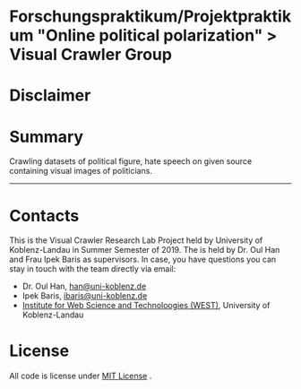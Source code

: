 # Forschungspraktikum/Projektpraktikum "Online political polarization" > Visual Crawler Group

# Disclaimer


# Summary

Crawling datasets of political figure, hate speech on given source containing visual images of politicians.

--------------------------------------------------------------------------------------------------------------------------------

# Contacts
This is the Visual Crawler Research Lab Project held by University of Koblenz-Landau in Summer Semester of 2019. The is held by Dr. Oul Han and Frau Ipek Baris as supervisors. In case, you have questions you can stay in touch with the team directly via email:

* Dr. Oul Han, han@uni-koblenz.de
* Ipek Baris, ibaris@uni-koblenz.de
* [Institute for Web Science and Technoloogies (WEST)](https://west.uni-koblenz.de), University of Koblenz-Landau

# License
All code is license under [MIT License](https://opensource.org/licenses/MIT) .
